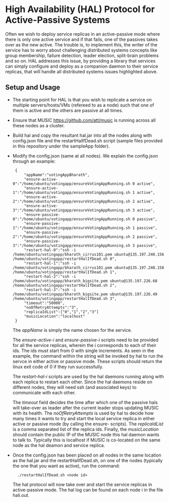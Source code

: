 
# High Availability (HAL) Protocol for Active-Passive Systems 

Often we wish to deploy service replicas in an active-passive mode where there is only one active service and if that fails, one of the passives takes over as the new active. The trouble is, to implement this, the writer of the service has to worry about challenging distributed systems concepts like group membership, failure detection, leader election, split-brain problems and so on. HAL addresses this issue, by providing a library that services can simply configure and deploy as a companion daemon to their service replicas, that will handle all distributed systems issues highlighted above. 


<a name="local-install"> 

## Setup and Usage

</a>

- The starting point for HAL is that you wish to replicate a service on multiple servers/hosts/VMs (refereed to as a node) such that one of them is active and the others are passive at all times. 
- Ensure that MUSIC <a href="">https://github.com/att/music</a> is running across all these nodes as a cluster. 
-  Build hal and copy the resultant hal.jar into all the nodes along with config.json file and the restartHalIfDead.sh script (sample files provided in this repository under the sampleApp folder). 
-  Modify the config.json (same at all nodes). We explain the config.json through an example: 
		
		
		{
		    "appName":"votingAppBharath",
		    "ensure-active-0":"/home/ubuntu/votingapp/ensureVotingAppRunning.sh 0 active",
		    "ensure-active-1":"/home/ubuntu/votingapp/ensureVotingAppRunning.sh 1 active",
		    "ensure-active-2":"/home/ubuntu/votingapp/ensureVotingAppRunning.sh 2 active",
		    "ensure-active-3":"/home/ubuntu/votingapp/ensureVotingAppRunning.sh 3 active",
		    "ensure-passive-0":"/home/ubuntu/votingapp/ensureVotingAppRunning.sh 0 passive",
		    "ensure-passive-1":"/home/ubuntu/votingapp/ensureVotingAppRunning.sh 1 passive",
		    "ensure-passive-2":"/home/ubuntu/votingapp/ensureVotingAppRunning.sh 2 passive",
		    "ensure-passive-3":"/home/ubuntu/votingapp/ensureVotingAppRunning.sh 3 passive",
		    "restart-hal-0":"ssh -i /home/ubuntu/votingapp/bharath_cirrus101.pem ubuntu@135.197.240.156 /home/ubuntu/votingapp/restartHalIfDead.sh 0",
		    "restart-hal-1":"ssh -i /home/ubuntu/votingapp/bharath_cirrus101.pem ubuntu@135.197.240.158 /home/ubuntu/votingapp/restartHalIfDead.sh 1",
		    "restart-hal-2":"ssh -i /home/ubuntu/votingapp/bharath_bigsite.pem ubuntu@135.197.226.68 /home/ubuntu/votingapp/restartHalIfDead.sh 2",
		    "restart-hal-3":"ssh -i /home/ubuntu/votingapp/bharath_bigsite.pem ubuntu@135.197.226.49 /home/ubuntu/votingapp/restartHalIfDead.sh 3",
		    "timeout":"50000",
		    "noOfRetryAttempts":"3",
		    "replicaIdList":["0","1","2","3"]
		    "musicLocation":"localhost"
		} 
	The *appName*	 is simply the name chosen for the service. 
	
	The *ensure-active-i* and *ensure-passive-i* scripts need to be provided for 	all the service replicas, wherein the i corresponds to each of their ids. 	The ids must start from 0 with single increments. As seen in the example, 	the command within the string will be invoked by hal to run the servce in 	either active or passive mode. These scripts should return the linux exit 	code of 0 if they run successfully. 
	
	The *restart-hal-i* scripts are used by the hal daemons running along with 	each replica to restart each other. Since the hal daemons reside on 	different nodes, they will need ssh (and associated keys) to communicate 	with each other. 
	
	The *timeout* field decides the time after which one of the passive hals 	will take-over as leader after the current leader stops updating MUSIC with 	its health. The *noOfRetryAttempts* is used by hal to decide how many times 	it wants to try and start the local service replica in either active or 	passive mode (by calling the ensure- scripts). The *replicaIdList* is a 	comma separated list of the replica 	ids. Finally, the *musicLocation* should 	contain the public IP of the MUSIC 	node this hal daemon wants to talk to. 	Typically this is localhost if MUSIC is co-located on the same node as the 	hal deamon and service replica. 
	
		
- Once the config.json has been placed on all nodes in the same location as the hal.jar and the restartHalIfDead.sh, on one of the nodes (typically the one that you want as active), run the command:

		./restartHalIfDead.sh <node id>
		
	The hal protocol will now take over and start the service replicas in active-passive mode. The hal log can be found on each node i in the file hali.out. 